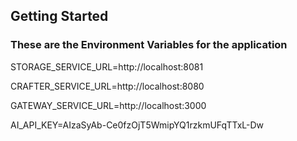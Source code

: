 ## Getting Started

### These are the Environment Variables for the application
STORAGE_SERVICE_URL=http://localhost:8081

CRAFTER_SERVICE_URL=http://localhost:8080

GATEWAY_SERVICE_URL=http://localhost:3000

AI_API_KEY=AIzaSyAb-Ce0fzOjT5WmipYQ1rzkmUFqTTxL-Dw